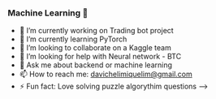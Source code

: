 ### Machine Learning 🤖

- 🔭 I’m currently working on Trading bot project
- 🌱 I’m currently learning PyTorch
- 👯 I’m looking to collaborate on a Kaggle team
- 🤔 I’m looking for help with Neural network - BTC 
- 💬 Ask me about backend or machine learning
- 📫 How to reach me: davichelimiquelim@gmail.com
- ⚡ Fun fact: Love solving puzzle algorythim questions
-->
